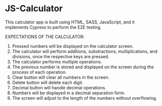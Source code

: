 # JS-Calculator

This calculator app is built using HTML, SASS, JavaScript, and it implements Cypress to perform the E2E testing.

EXPECTATIONS OF THE CALCULATOR:

1. Pressed numbers will be displayed on the calculator screen.
2. The calculator will perform additions, substractions, multiplications, and divisions, once the respective keys are pressed.
3. The calculator performs multiple operations.
4. The previous number is stored and displayed on the screen during the process of each operation.
5. Clear button will clear all numbers in the screen.
6. Delete button will delete each digit.
7. Decimal button will handle decimal operations.
8. Numbers will be displayed in a decimal separation form.
9. The screen will adjust to the length of the numbers without overflowing.
